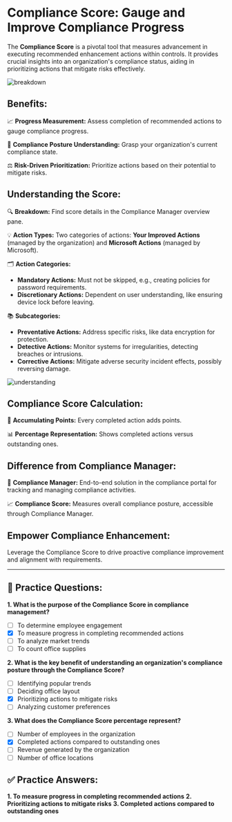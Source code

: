 # **Compliance Score: Gauge and Improve Compliance Progress**

The **Compliance Score** is a pivotal tool that measures advancement in executing recommended enhancement actions within controls. It provides crucial insights into an organization's compliance status, aiding in prioritizing actions that mitigate risks effectively.

![breakdown](https://learn.microsoft.com/en-us/training/wwl-sci/describe-compliance-management-capabilities-microsoft-365/media/5-compliance-score-home-page-expanded.png#lightbox)
## **Benefits:**

📈 **Progress Measurement:** Assess completion of recommended actions to gauge compliance progress.

🏢 **Compliance Posture Understanding:** Grasp your organization's current compliance state.

⚖️ **Risk-Driven Prioritization:** Prioritize actions based on their potential to mitigate risks.

## **Understanding the Score:**

🔍 **Breakdown:** Find score details in the Compliance Manager overview pane.

💡 **Action Types:** Two categories of actions: **Your Improved Actions** (managed by the organization) and **Microsoft Actions** (managed by Microsoft).

🗂️ **Action Categories:**

- **Mandatory Actions:** Must not be skipped, e.g., creating policies for password requirements.
- **Discretionary Actions:** Dependent on user understanding, like ensuring device lock before leaving.

📚 **Subcategories:**

- **Preventative Actions:** Address specific risks, like data encryption for protection.
- **Detective Actions:** Monitor systems for irregularities, detecting breaches or intrusions.
- **Corrective Actions:** Mitigate adverse security incident effects, possibly reversing damage.

![understanding](https://learn.microsoft.com/en-us/training/wwl-sci/describe-compliance-management-capabilities-microsoft-365/media/5-compliance-score-details-expanded.png#lightbox)
## **Compliance Score Calculation:**

🎯 **Accumulating Points:** Every completed action adds points.

📊 **Percentage Representation:** Shows completed actions versus outstanding ones.

## **Difference from Compliance Manager:**

🔐 **Compliance Manager:** End-to-end solution in the compliance portal for tracking and managing compliance activities.

📈 **Compliance Score:** Measures overall compliance posture, accessible through Compliance Manager.

## **Empower Compliance Enhancement:**

Leverage the Compliance Score to drive proactive compliance improvement and alignment with requirements.

---

## **🧠 Practice Questions:**

**1. What is the purpose of the Compliance Score in compliance management?**
   - [ ] To determine employee engagement
   - [x] To measure progress in completing recommended actions
   - [ ] To analyze market trends
   - [ ] To count office supplies

**2. What is the key benefit of understanding an organization's compliance posture through the Compliance Score?**
   - [ ] Identifying popular trends
   - [ ] Deciding office layout
   - [x] Prioritizing actions to mitigate risks
   - [ ] Analyzing customer preferences

**3. What does the Compliance Score percentage represent?**
   - [ ] Number of employees in the organization
   - [x] Completed actions compared to outstanding ones
   - [ ] Revenue generated by the organization
   - [ ] Number of office locations

## **✅ Practice Answers:**

**1. To measure progress in completing recommended actions**
**2. Prioritizing actions to mitigate risks**
**3. Completed actions compared to outstanding ones**